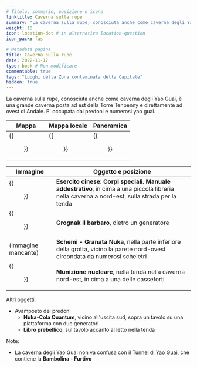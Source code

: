 ```yaml
---
# Titolo, sommario, posizione e icona
linktitle: Caverna sulla rupe
summary: "La caverna sulla rupe, conosciuta anche come caverna degli Yao Guai, è una grande caverna posta ad est della Torre Tenpenny e direttamente ad ovest di Andale. "
weight: 10
icon: location-dot # in alternativa location-question
icon_pack: fas

# Metadata pagina
title: Caverna sulla rupe
date: 2022-11-17
type: book # Non modificare
commentable: true
tags: "Luoghi della Zona contaminata della Capitale"
hidden: true
---
```




La caverna sulla rupe, conosciuta anche come caverna degli Yao Guai, è una grande caverna posta ad est della Torre Tenpenny e direttamente ad ovest di Andale. E' occupata dai predoni e numerosi yao guai. 


| Mappa                                        | Mappa locale                                 | Panoramica                               |
| -------------------------------------------- | -------------------------------------------- | ---------------------------------------- |
| {{<figure src="Cliffside_Cavern_loc.webp">}} | {{<figure src="Cliffside_Cavern_map.webp">}} | {{<figure src="Cliffside_Cavern.webp">}} |

| Immagine                                                       | Oggetto e posizione                                                                                                                           |
| -------------------------------------------------------------- | --------------------------------------------------------------------------------------------------------------------------------------------- |
| {{<figure src="FO3_CA_SOTM_Cliffside.webp">}}                  | **Esercito cinese: Corpi speciali. Manuale addestrativo**, in cima a una piccola libreria nella caverna a nord-est, sulla strada per la tenda |
| {{<figure src="Grognak_the_Barbarian_Cliffside_Cavern.webp">}} | **Grognak il barbaro**, dietro un generatore                                                                                                  |
| (immagine mancante)                                            | **Schemi - Granata Nuka**, nella parte inferiore della grotta, vicino la parete nord-ovest circondata da numerosi scheletri                   |
| {{<figure src="Cliffside_Cavern_mini_nuke.webp">}}             | **Munizione nucleare**, nella tenda nella caverna nord-est, in cima a una delle casseforti                                                    |

Altri oggetti:
- Avamposto dei predoni
	- **Nuka-Cola Quantum**, vicino all'uscita sud, sopra un tavolo su una piattaforma con due generatori
	- **Libro prebellico**, sul tavolo accanto al letto nella tenda

Note:
- La caverna degli Yao Guai non va confusa con il [Tunnel di Yao Guai](#tunnel-di-yao-guai), che contiene la **Bambolina - Furtivo**


